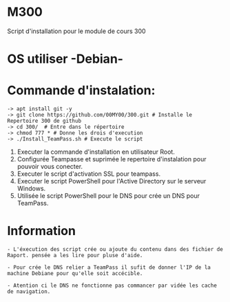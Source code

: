 # M300
Script d'installation pour le module de cours 300
# OS utiliser -Debian-

# Commande d'instalation:
    -> apt install git -y
    -> git clone https://github.com/00MY00/300.git # Installe le Repertoire 300 de github
    -> cd 300/  # Entre dans le répertoire
    -> chmod 777 * # Donne les drois d'execution
    -> ./Install_TeamPass.sh # Execute le script



1) Executer la commande d'installation en utilisateur Root.
2) Configurée Teampasse et suprimée le repertoire d'instalation pour pouvoir vous conecter.
3) Executer le script d'activation SSL pour teampass.
4) Executer le script PowerShell pour l'Active Directory sur le serveur Windows.
5) Utilisée le script PowerShell pour le DNS pour crée un DNS pour TeamPass.

# Information
    - L'éxecution des script crée ou ajoute du contenu dans des fichier de Raport. pensée a les lire pour pluse d'aide.

    - Pour crée le DNS relier a TeamPass il sufit de donner l'IP de la machine Debiane pour qu'elle soit accécible.

    - Atention ci le DNS ne fonctionne pas commancer par vidée les cache de navigation.
